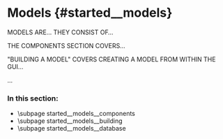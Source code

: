 Models {#started__models}
======================
MODELS ARE…
THEY CONSIST OF…

THE COMPONENTS SECTION COVERS…

"BUILDING A MODEL" COVERS CREATING A MODEL FROM WITHIN THE GUI…

...


### In this section:
- \subpage started__models__components
- \subpage started__models__building
- \subpage started__models__database
